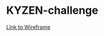 # KYZEN-challenge
[Link to Wireframe](https://www.figma.com/file/Vu5ap2a8AdQ3igWGTKRl4D/KYZEN-Challenge?node-id=0%3A1)
